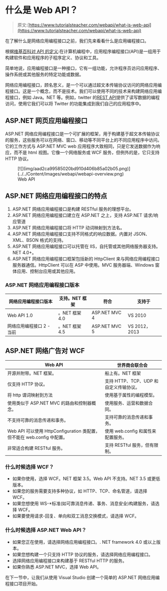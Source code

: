# 什么是 Web API？

> 原文:[https://www.tutorialsteacher.com/webapi/what-is-web-api](https://www.tutorialsteacher.com/webapi/what-is-web-api)

在了解什么是网络应用编程接口之前，我们先来看看什么是应用编程接口。

根据[维基百科对 API 的定义](https://en.wikipedia.org/wiki/Application_programming_interface):在计算机编程中，应用程序编程接口(API)是一组用于构建软件和应用程序的子程序定义、协议和工具。

简单地说，应用编程接口是一种接口，它有一组功能，允许程序员访问应用程序、操作系统或其他服务的特定功能或数据。

网络应用编程接口，顾名思义，是一个可以通过超文本传输协议访问的网络应用编程接口。这是一个概念，而不是技术。我们可以使用不同的技术来构建网络应用编程接口，例如 Java。NET 等。例如，twitter 的[REST API](https://dev.twitter.com/rest/public)提供了读写数据的编程访问，使用它我们可以将 Twitter 的功能集成到我们自己的应用程序中。

## ASP.NET 网页应用编程接口

ASP.NET 网络应用编程接口是一个可扩展的框架，用于构建基于超文本传输协议的服务，这些服务可以在网络、窗口、移动等不同平台上的不同应用程序中访问。它的工作方式与 ASP.NET MVC web 应用程序大致相同，只是它发送数据作为响应，而不是 html 视图。它像一个网络服务或 WCF 服务，但例外的是，它只支持 HTTP 协议。

<figure>[![](img/aad2ca99585020bd910d406b85a02b05.png)](../../Content/images/webapi/webapi-overview.png)

<figcaption>Web API</figcaption>

</figure>

## ASP.NET 网络应用编程接口的特点

1.  ASP.NET 网络应用编程接口是构建 RESTful 服务的理想平台。
2.  ASP.NET 网络应用编程接口建立在 ASP.NET 之上，支持 ASP.NET 请求/响应管道
3.  ASP.NET 网络应用编程接口将 HTTP 动词映射到方法名。
4.  ASP.NET 网络应用编程接口支持不同格式的响应数据。内置对 JSON、XML、BSON 格式的支持。
5.  ASP.NET 网络应用编程接口可以托管在 IIS，自托管或其他网络服务器支持。NET 4.0+。
6.  ASP.NET 网络应用编程接口框架包括新的 HttpClient 来与网络应用编程接口服务器通信。HttpClient 可以在 ASP 中使用。MVC 服务器端、Windows 窗体应用、控制台应用或其他应用。

### ASP.NET 网络应用编程接口版本

| 网络应用编程接口版本 | 支持。NET 框架 | 符合 | 支持于 |
| --- | --- | --- | --- |
| Web API 1.0 | 。NET 框架 4.0 | ASP.NET MVC 4 | VS 2010 |
| 网络应用编程接口 2 -当前 | 。NET 框架 4.5 | ASP.NET MVC 5 | VS 2012，2013 |

## ASP.NET 网络广告对 WCF

| Web API | 世界商会联合会 |
| --- | --- |
| 开源并附带。NET 框架。 | 船上有。NET 框架 |
| 仅支持 HTTP 协议。 | 支持 HTTP、TCP、UDP 和自定义传输协议。 |
| 将 http 谓词映射到方法 | 使用基于属性的编程模型。 |
| 使用类似于 ASP.NET MVC 的路由和控制器概念。 | 使用服务、运营和数据合同。 |
| 不支持可靠的消息传递和事务。 | 支持可靠的消息传递和事务。 |
| Web API 可以使用 HttpConfiguration 类配置，但不能在 web.config 中配置。 | 使用 web.config 和属性来配置服务。 |
| 非常适合构建 RESTful 服务。 | 支持 RESTful 服务，但有限制。 |

### 什么时候选择 WCF？

*   如果你使用，选择 WCF。NET 框架 3.5。Web API 不支持。NET 3.5 或更低版本。
*   如果您的服务需要支持多种协议，如 HTTP、TCP、命名管道，请选择 WCF。
*   如果您想使用 WS-*标准(如可靠消息传递、事务、消息安全)构建服务，请选择 WCF。
*   如果要使用请求-回复、单向和双工消息交换模式，请选择 WCF。

### 什么时候选择 ASP.NET Web API？

*   如果您正在使用，请选择网络应用编程接口。. NET framework 4.0 或以上版本。
*   如果您想构建一个只支持 HTTP 协议的服务，请选择网络应用编程接口。
*   选择网络应用编程接口来构建基于 RESTful HTTP 的服务。
*   如果你熟悉 ASP.NET MVC，选择 Web API。

在下一节中，让我们从使用 Visual Studio 创建一个简单的 ASP.NET 网络应用编程接口项目开始。